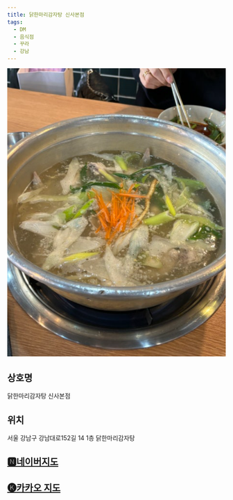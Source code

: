 ```yaml
---
title: 닭한마리감자탕 신사본점
tags:
  - DM
  - 음식점
  - 꾸라
  - 강남
---
```

<img src="assets/250708_.png">


## 상호명
닭한마리감자탕 신사본점

## 위치
서울 강남구 강남대로152길 14 1층 닭한마리감자탕


## [🅽네이버지도](https://naver.me/xX75pE3U)

## [🅚카카오 지도](https://place.map.kakao.com/1114352509)